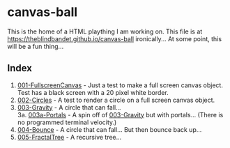 # canvas-ball
This is the home of a HTML plaything I am working on. This file is at https://theblindbandet.github.io/canvas-ball ironically... At some point, this will be a fun thing...

## Index

1. [001-FullscreenCanvas](https://theblindbandet.github.io/canvas-ball/001-FullscreenCanvas) - Just a test to make a full screen canvas object. Test has a black screen with a 20 pixel white border.
2. [002-Circles](https://theblindbandet.github.io/canvas-ball/002-Circles) - A test to render a circle on a full screen canvas object.
3. [003-Gravity](https://theblindbandet.github.io/canvas-ball/003-Gravity) - A circle that can fall...  
   3a. [003a-Portals](https://theblindbandet.github.io/canvas-ball/003a-Portals) - A spin off of [003-Gravity](https://theblindbandet.github.io/canvas-ball/003-Gravity) but with portals... (There is no programmed terminal velocity.)
4. [004-Bounce](https://theblindbandet.github.io/canvas-ball/004-Bounce) - A circle that can fall... But then bounce back up...
5. [005-FractalTree](https://theblindbandet.github.io/canvas-ball/005-FractalTree) - A recursive tree...

